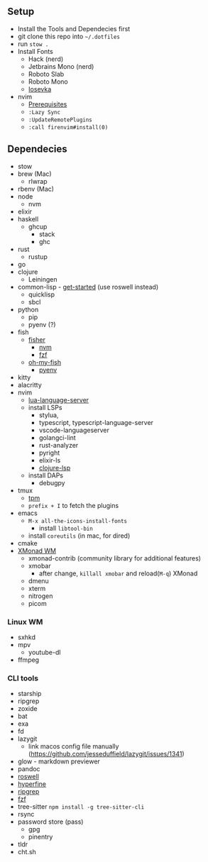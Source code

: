 ## Setup

- Install the Tools and Dependecies first
- git clone this repo into `~/.dotfiles`
- run `stow .`
- Install Fonts
  - Hack (nerd)
  - Jetbrains Mono (nerd)
  - Roboto Slab
  - Roboto Mono
  - [Iosevka](https://github.com/be5invis/Iosevka)
- nvim
  - [Prerequisites](https://github.com/neovim/neovim/wiki/Building-Neovim#build-prerequisites)
  - `:Lazy Sync`
  - `:UpdateRemotePlugins`
  - `:call firenvim#install(0)`

## Dependecies

- stow
- brew (Mac)
  - rlwrap
- rbenv (Mac)
- node
  - nvm
- elixir
- haskell
  - ghcup
    - stack
    - ghc
- rust
  - rustup
- go
- clojure
  - Leiningen
- common-lisp - [get-started](https://lisp-lang.org/learn/getting-started/) (use roswell instead)
  - quicklisp
  - sbcl
- python
  - pip
  - pyenv (?)
- fish
  - [fisher](https://github.com/jorgebucaran/fisher)
    - [nvm](https://github.com/jorgebucaran/nvm.fish)
    - [fzf](https://github.com/PatrickF1/fzf.fish)
  - [oh-my-fish](https://github.com/oh-my-fish/oh-my-fish)
    - [pyenv](https://github.com/oh-my-fish/plugin-pyenv)
- kitty
- alacritty
- nvim
  - [lua-language-server](https://github.com/sumneko/lua-language-server/wiki/Getting-Started)
  - install LSPs
    - stylua,
    - typescript, typescript-language-server
    - vscode-languageserver
    - golangci-lint
    - rust-analyzer
    - pyright
    - elixir-ls
    - [clojure-lsp](https://clojure-lsp.io/installation/)
  - install DAPs
    - debugpy
- tmux
  - [tpm](https://github.com/tmux-plugins/tpm)
  - `prefix + I` to fetch the plugins
- emacs
  - `M-x all-the-icons-install-fonts`
    - install `libtool-bin`
  - install `coreutils` (in mac, for dired)
- cmake
- [XMonad WM](https://xmonad.org/download.html)
  - xmonad-contrib (community library for additional features)
  - xmobar
    - after change, `killall xmobar` and reload(`M-q`) XMonad
  - dmenu
  - xterm
  - nitrogen
  - picom

### Linux WM

- sxhkd
- mpv
  - youtube-dl
- ffmpeg

### CLI tools

- starship
- ripgrep
- zoxide
- bat
- exa
- fd
- lazygit
  - link macos config file manually (https://github.com/jesseduffield/lazygit/issues/1341)
- glow - markdown previewer
- pandoc
- [roswell](https://github.com/roswell/roswell)
- [hyperfine](https://github.com/sharkdp/hyperfine)
- [ripgrep](https://github.com/BurntSushi/ripgrep#installation)
- [fzf](https://github.com/junegunn/fzf)
- tree-sitter `npm install -g tree-sitter-cli`
- rsync
- password store (pass)
  - gpg
  - pinentry
- tldr
- cht.sh
